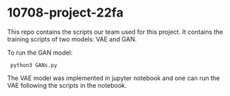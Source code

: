 # 10708-project-22fa
This repo contains the scripts our team used for this project. It contains the training scripts of two models: VAE and GAN.

To run the GAN model:

``` python3 GANs.py```

The VAE model was implemented in jupyter notebook and one can run the VAE following the scripts in the notebook.
